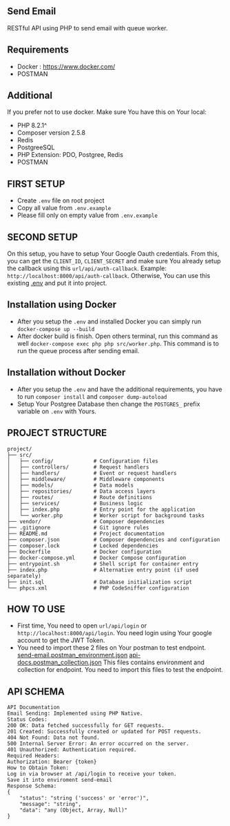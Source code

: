 ## Send Email
RESTful API using PHP to send email with queue worker. 

## Requirements
- Docker : https://www.docker.com/
- POSTMAN

## Additional
If you prefer not to use docker. Make sure You have this on Your local:
- PHP 8.2.1^
- Composer version 2.5.8
- Redis
- PostgreeSQL
- PHP Extension: PDO, Postgree, Redis
- POSTMAN

## FIRST SETUP
- Create `.env` file on root project
- Copy all value from `.env.example`
- Please fill only on empty value from `.env.example`

## SECOND SETUP
On this setup, you have to setup Your Google Oauth credentials. From this, you can get the `CLIENT_ID`, `CLIENT_SECRET` and make sure You already setup the callback using this `url/api/auth-callback`. Example: `http://localhost:8000/api/auth-callback`. Otherwise, You can use this existing <a href="https://drive.google.com/file/d/12w30568CEYz2Z3tOTCmUa4dhOHoa61aQ/view?usp=sharing" target="_blank">.env</a> and put it into project.

## Installation using Docker
- After you setup the `.env` and installed Docker you can simply run `docker-compose up --build`
- After docker build is finish. Open others terminal, run this command as well `docker-compose exec php php src/worker.php`. This command is to run the queue process after sending email.

## Installation without Docker
- After you setup the `.env` and have the additional requirements, you have to run `composer install` and `composer dump-autoload`
- Setup Your Postgree Database then change the `POSTGRES_` prefix variable on `.env` with Yours.

## PROJECT STRUCTURE
```plaintext
project/
├── src/
│   ├── config/             # Configuration files
│   ├── controllers/        # Request handlers
│   ├── handlers/           # Event or request handlers
│   ├── middleware/         # Middleware components
│   ├── models/             # Data models
│   ├── repositories/       # Data access layers
│   ├── routes/             # Route definitions
│   ├── services/           # Business logic
│   ├── index.php           # Entry point for the application
│   └── worker.php          # Worker script for background tasks
├── vendor/                 # Composer dependencies
├── .gitignore              # Git ignore rules
├── README.md               # Project documentation
├── composer.json           # Composer dependencies and configuration
├── composer.lock           # Locked dependencies
├── Dockerfile              # Docker configuration
├── docker-compose.yml      # Docker Compose configuration
├── entrypoint.sh           # Shell script for container entry
├── index.php               # Alternative entry point (if used separately)
├── init.sql                # Database initialization script
└── phpcs.xml               # PHP CodeSniffer configuration
```
## HOW TO USE
- First time, You need to open `url/api/login` or `http://localhost:8000/api/login`. You need login using Your google account to get the JWT Token.
- You need to import these 2 files on Your postman to test endpoint. [send-email.postman_environment.json](https://github.com/user-attachments/files/16618343/send-email.postman_environment.json)
[api-docs.postman_collection.json](https://github.com/user-attachments/files/16618344/api-docs.postman_collection.json) This files contains environment and collection for endpoint. You need to import this files to test the endpoint.

## API SCHEMA
```plaintext
API Documentation
Email Sending: Implemented using PHP Native.
Status Codes:
200 OK: Data fetched successfully for GET requests.
201 Created: Successfully created or updated for POST requests.
404 Not Found: Data not found.
500 Internal Server Error: An error occurred on the server.
401 Unauthorized: Authentication required.
Required Headers:
Authorization: Bearer {token}
How to Obtain Token:
Log in via browser at /api/login to receive your token.
Save it into enviroment send-email
Response Schema:
{
    "status": "string ('success' or 'error')",
    "message": "string",
    "data": "any (Object, Array, Null)"
}





